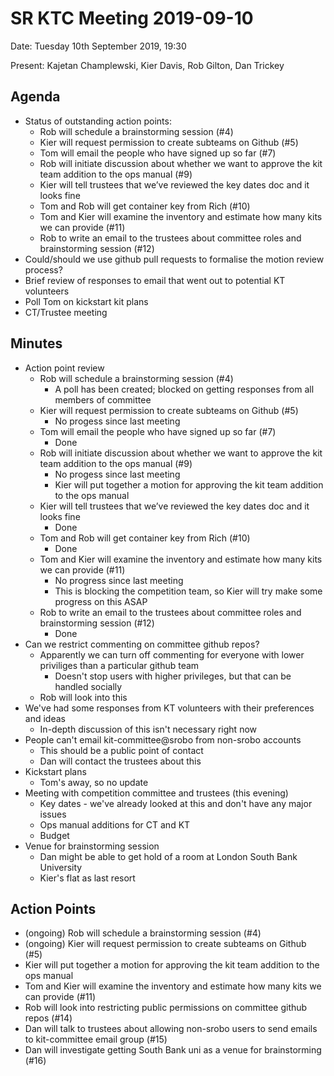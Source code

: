 # SR KTC Meeting 2019-09-10

Date: Tuesday 10th September 2019, 19:30

Present: Kajetan Champlewski, Kier Davis, Rob Gilton, Dan Trickey

## Agenda

* Status of outstanding action points:
    * Rob will schedule a brainstorming session (#4)
    * Kier will request permission to create subteams on Github (#5)
    * Tom will email the people who have signed up so far (#7)
    * Rob will initiate discussion about whether we want to approve the kit team addition to the ops manual (#9)
    * Kier will tell trustees that we’ve reviewed the key dates doc and it looks fine
    * Tom and Rob will get container key from Rich (#10)
    * Tom and Kier will examine the inventory and estimate how many kits we can provide (#11)
    * Rob to write an email to the trustees about committee roles and brainstorming session (#12)
* Could/should we use github pull requests to formalise the motion review process?
* Brief review of responses to email that went out to potential KT volunteers
* Poll Tom on kickstart kit plans
* CT/Trustee meeting

## Minutes

* Action point review
    * Rob will schedule a brainstorming session (#4)
        * A poll has been created; blocked on getting responses from all members of committee
    * Kier will request permission to create subteams on Github (#5)
        * No progess since last meeting
    * Tom will email the people who have signed up so far (#7)
        * Done
    * Rob will initiate discussion about whether we want to approve the kit team addition to the ops manual (#9)
        * No progess since last meeting
        * Kier will put together a motion for approving the kit team addition to the ops manual
    * Kier will tell trustees that we’ve reviewed the key dates doc and it looks fine
        * Done
    * Tom and Rob will get container key from Rich (#10)
        * Done
    * Tom and Kier will examine the inventory and estimate how many kits we can provide (#11)
        * No progress since last meeting
        * This is blocking the competition team, so Kier will try make some progress on this ASAP
    * Rob to write an email to the trustees about committee roles and brainstorming session (#12)
        * Done
* Can we restrict commenting on committee github repos?
    * Apparently we can turn off commenting for everyone with lower priviliges than a particular github team
        * Doesn't stop users with higher privileges, but that can be handled socially
    * Rob will look into this
* We've had some responses from KT volunteers with their preferences and ideas
    * In-depth discussion of this isn't necessary right now
* People can't email kit-committee@srobo from non-srobo accounts
    * This should be a public point of contact
    * Dan will contact the trustees about this
* Kickstart plans
    * Tom's away, so no update
* Meeting with competition committee and trustees (this evening)
    * Key dates - we've already looked at this and don't have any major issues
    * Ops manual additions for CT and KT
    * Budget
* Venue for brainstorming session
    * Dan might be able to get hold of a room at London South Bank University
    * Kier's flat as last resort

## Action Points

* (ongoing) Rob will schedule a brainstorming session (#4)
* (ongoing) Kier will request permission to create subteams on Github (#5)
* Kier will put together a motion for approving the kit team addition to the ops manual
* Tom and Kier will examine the inventory and estimate how many kits we can provide (#11)
* Rob will look into restricting public permissions on committee github repos (#14)
* Dan will talk to trustees about allowing non-srobo users to send emails to kit-committee email group (#15)
* Dan will investigate getting South Bank uni as a venue for brainstorming (#16)
